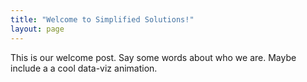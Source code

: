 ```yaml
---
title: "Welcome to Simplified Solutions!"
layout: page
---
```


This is our welcome post. Say some words about who we are. Maybe include a a cool data-viz animation. 

